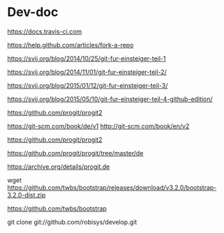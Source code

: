 # Dev-doc

https://docs.travis-ci.com

https://help.github.com/articles/fork-a-repo

https://svij.org/blog/2014/10/25/git-fur-einsteiger-teil-1

https://svij.org/blog/2014/11/01/git-fur-einsteiger-teil-2/

https://svij.org/blog/2015/01/12/git-fur-einsteiger-teil-3/

https://svij.org/blog/2015/05/10/git-fur-einsteiger-teil-4-github-edition/  

https://github.com/progit/progit2

https://git-scm.com/book/de/v1   http://git-scm.com/book/en/v2  

https://github.com/progit/progit2

https://github.com/progit/progit/tree/master/de

https://archive.org/details/progit.de 

wget
https://github.com/twbs/bootstrap/releases/download/v3.2.0/bootstrap-3.2.0-dist.zip

https://github.com/twbs/bootstrap

 git clone git://github.com/robisys/develop.git

